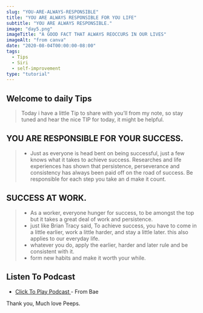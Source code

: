 ```yaml
---
slug: "YOU-ARE-ALWAYS-RESPONSIBLE"
title: "YOU ARE ALWAYS RESPONSIBLE FOR YOU LIFE"
subtitle: "YOU ARE ALWAYS RESPONSIBLE."
image: "day5.png"
imageTitle: "A GOOD FACT THAT ALWAYS REOCCURS IN OUR LIVES"
imageAlt: "from canva"
date: "2020-08-04T00:00:00-08:00"
tags:
  - Tips
  - Siri
  - self-improvement
type: "tutorial"
---
```



## Welcome to daily Tips 

 
>Today i have a little Tip to share with you’ll from my note, so stay tuned and hear the nice TIP for today, it might be helpful.


## YOU ARE RESPONSIBLE FOR YOUR SUCCESS.

> - Just as everyone is head bent on being successful, just a few knows what it takes to achieve success. Researches and life experiences has shown that persistence, perseverance and consistency has always been paid off on the road of success. Be responsible for each step you take an d make it count.

## SUCCESS AT WORK.

> - As a worker, everyone  hunger for success, to be amongst the top but it takes a great deal of work and persistence.
> - just like Brian Tracy said, To achieve success, you have to come in a little earlier, work a little harder, and stay a little later. this also applies to our everyday life.
> - whatever you do, apply the earlier, harder and later rule and be consistent with it. 
> - form new habits and make it worth your while.


## Listen To Podcast

- [ Click To Play Podcast ](https://anchor.fm/boobaeblog/episodes/WHAT-DO-YOU-GIVE-A-FUCK-ABOUT-ehlige) - From Bae

Thank you, Much love Peeps.



